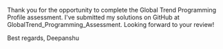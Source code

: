 Thank you for the opportunity to complete the Global Trend Programming Profile assessment. I've submitted my solutions on GitHub at GlobalTrend_Programming_Assessment. Looking forward to your review!

Best regards,
Deepanshu
